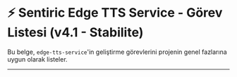 # ⚡ Sentiric Edge TTS Service - Görev Listesi (v4.1 - Stabilite)

Bu belge, `edge-tts-service`'in geliştirme görevlerini projenin genel fazlarına uygun olarak listeler.

---